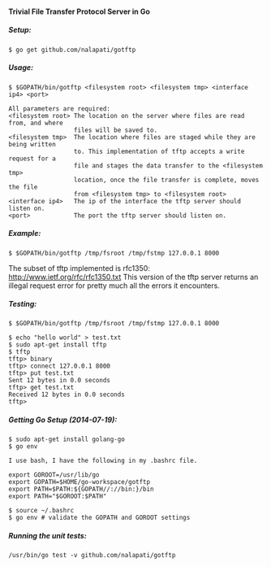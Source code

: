 #### Trivial File Transfer Protocol Server in Go
##### Setup:
```
$ go get github.com/nalapati/gotftp
```
##### Usage:
```
$ $GOPATH/bin/gotftp <filesystem root> <filesystem tmp> <interface ip4> <port>

All parameters are required:
<filesystem root> The location on the server where files are read from, and where
                  files will be saved to.
<filesystem tmp>  The location where files are staged while they are being written
                  to. This implementation of tftp accepts a write request for a
                  file and stages the data transfer to the <filesystem tmp>
                  location, once the file transfer is complete, moves the file
                  from <filesystem tmp> to <filesystem root>
<interface ip4>   The ip of the interface the tftp server should listen on.
<port>            The port the tftp server should listen on.
```
##### Example:
```
$ $GOPATH/bin/gotftp /tmp/fsroot /tmp/fstmp 127.0.0.1 8000
```
The subset of tftp implemented is rfc1350: http://www.ietf.org/rfc/rfc1350.txt 
This version of the tftp server returns an illegal request error for pretty much
all the errors it encounters.

##### Testing:
```
$ $GOPATH/bin/gotftp /tmp/fsroot /tmp/fstmp 127.0.0.1 8000

$ echo "hello world" > test.txt
$ sudo apt-get install tftp
$ tftp
tftp> binary
tftp> connect 127.0.0.1 8000
tftp> put test.txt
Sent 12 bytes in 0.0 seconds
tftp> get test.txt
Received 12 bytes in 0.0 seconds
tftp>
```

##### Getting Go Setup (2014-07-19):
```
$ sudo apt-get install golang-go
$ go env

I use bash, I have the following in my .bashrc file.

export GOROOT=/usr/lib/go
export GOPATH=$HOME/go-workspace/gotftp
export PATH=$PATH:${GOPATH//://bin:}/bin
export PATH="$GOROOT:$PATH"

$ source ~/.bashrc
$ go env # validate the GOPATH and GOROOT settings
```

##### Running the unit tests:
```
/usr/bin/go test -v github.com/nalapati/gotftp
```
